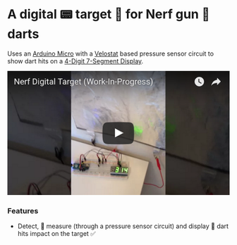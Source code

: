 # A digital :pager: target :dart: for Nerf gun :gun: darts

Uses an [Arduino Micro](https://store.arduino.cc/arduino-micro) with a [Velostat](https://en.wikipedia.org/wiki/Velostat) based pressure sensor circuit to show dart hits on a [4-Digit 7-Segment Display](https://www.adafruit.com/product/880).

<p align="center">
  <a href="http://www.youtube.com/watch?v=FRkOJmAujnU">
    <img src="share/youtube/nerf-digital-target-work-in-progress.png" width="620"></p>
  </a>
</p>

### Features
* Detect, :muscle: measure (through a pressure sensor circuit) and display :dart: dart hits impact on the target :white_check_mark:
